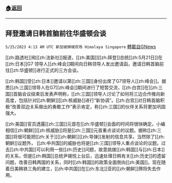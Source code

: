 ###  [:house:返回](README.md)
---


## 拜登邀请日韩首脑前往华盛顿会谈
`5/25/2023 4:13 AM UTC 新加坡狮城农场 Himalaya Singapore` [轉載自GNews](https://gnews.org/articles/1329251)

 [[zh:路透社]]和[[zh:法新社]]报道，[[zh:美国]][[zh:拜登]]总统[[zh:5月21日]]在[[zh:日本]]G7 领导人[[zh:峰会]]期间向日韩领导人发出邀请函，邀请日韩首脑前往[[zh:华盛顿]]进行正式的三方会谈。

[[zh:韩国]]受[[zh:日本]]邀请以第[[zh:三国]]身份出席了G7领导人[[zh:峰会]]。据悉[[zh:三国]]领导人在G7[[zh:峰会]]期间进行了短暂交流，[[zh:白宫]]在[[zh:三国]]首脑会议结束后发表声明称，[[zh:三国]]领导人讨论了如何将三边合作推向新高度，包括针对[[zh:朝鲜]][[zh:核威胁]]进行“新协调”。[[zh:白宫]]对日韩首脑积极“改善双边关系做出的勇敢工作”表示肯定，称[[zh:三国]]的伙伴关系将更加巩固强大。

[[zh:美国]]官员透露[[zh:三国]]元首在[[zh:华盛顿]]会面的时间将很快确定。小编相信[[zh:朝鲜]][[zh:核威胁]]将是[[zh:三国]]元首重点谈论的议题。据称[[zh:三国]]将很可能把[[zh:关于]][[zh:朝鲜]][[zh:导弹]]发射的信息共享。当然除了[[zh:朝鲜]]议题外， [[zh:中共国]]的威胁也将是[[zh:三国]]领导人重点谈论的议题。过去[[zh:中共国]]可以利用一些[[zh:历史]]问题，故意挑拨[[zh:韩国]]与[[zh:日本]]的关系，但是[[zh:韩国]]总统尹锡悦上台后，迅速处理日韩有关[[zh:历史]]的遗留问题，改善日韩两国的关系，同时[[zh:韩国]]的政策全面倒向[[zh:美国]]。现在随着日美韩铁三角的建立，[[zh:中共国]]在[[zh:东北]]亚的[[zh:朝鲜]]牌将失去作用。
